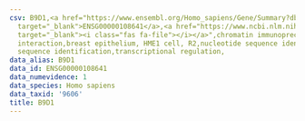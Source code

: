 ```yaml
---
csv: B9D1,<a href="https://www.ensembl.org/Homo_sapiens/Gene/Summary?db=core;g=ENSG00000108641"
  target="_blank">ENSG00000108641</a>,<a href="https://www.ncbi.nlm.nih.gov/pubmed/22863008"
  target="_blank"><i class="fas fa-file"></i></a>",chromatin immunoprecipitation assay,direct
  interaction,breast epithelium, HME1 cell, R2,nucleotide sequence identification,nucleotide
  sequence identification,transcriptional regulation,
data_alias: B9D1
data_id: ENSG00000108641
data_numevidence: 1
data_species: Homo sapiens
data_taxid: '9606'
title: B9D1
---
```

